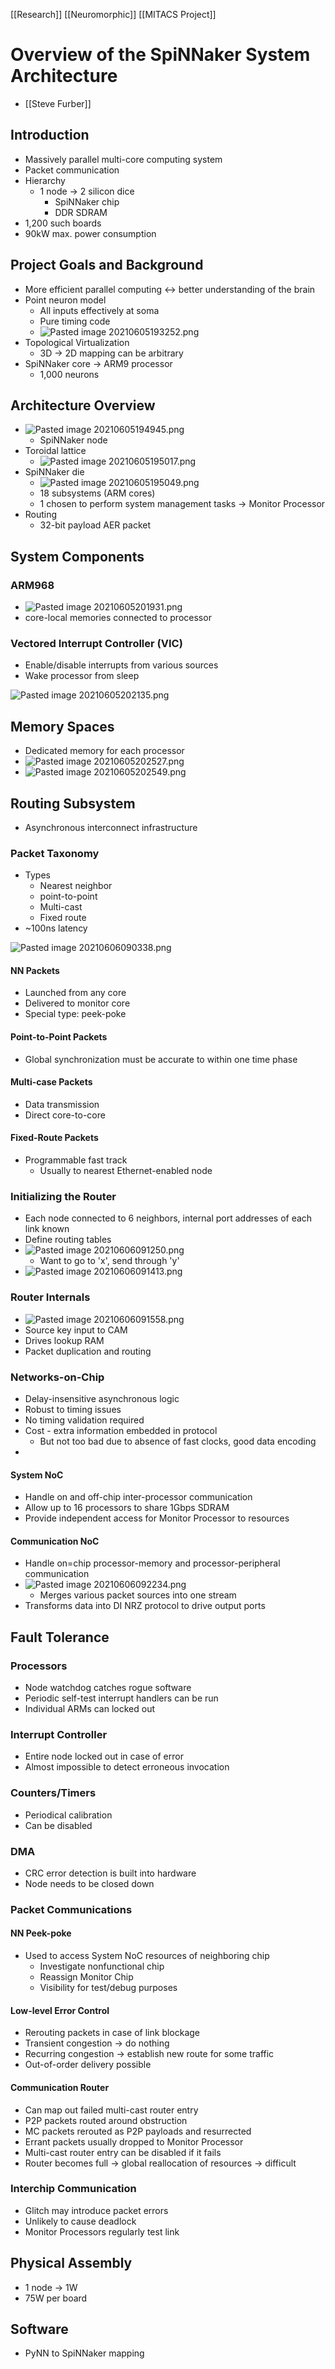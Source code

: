 [[Research]] [[Neuromorphic]] [[MITACS Project]]

# Overview of the SpiNNaker System Architecture

- [[Steve Furber]]

## Introduction
- Massively parallel multi-core computing system
- Packet communication
- Hierarchy
	- 1 node -> 2 silicon dice
		- SpiNNaker chip
		- DDR SDRAM
- 1,200 such boards
- 90kW max. power consumption

## Project Goals and Background
- More efficient parallel computing <-> better understanding of the brain
- Point neuron model
	- All inputs effectively at soma
	- Pure timing code
	- ![Pasted image 20210605193252.png](Pasted%20image%2020210605193252.png)
- Topological Virtualization
	- 3D -> 2D mapping can be arbitrary
- SpiNNaker core -> ARM9 processor
	- 1,000 neurons

## Architecture Overview
- ![Pasted image 20210605194945.png](Pasted%20image%2020210605194945.png)
	- SpiNNaker node
- Toroidal lattice
	- ![Pasted image 20210605195017.png](Pasted%20image%2020210605195017.png)
- SpiNNaker die
	- ![Pasted image 20210605195049.png](Pasted%20image%2020210605195049.png)
	- 18 subsystems (ARM cores)
	- 1 chosen to perform system management tasks -> Monitor Processor
- Routing
	- 32-bit payload AER packet

## System Components

### ARM968
- ![Pasted image 20210605201931.png](Pasted%20image%2020210605201931.png)
- core-local memories connected to processor

### Vectored Interrupt Controller (VIC)
- Enable/disable interrupts from various sources
- Wake processor from sleep

![Pasted image 20210605202135.png](Pasted%20image%2020210605202135.png)

## Memory Spaces
- Dedicated memory for each processor
- ![Pasted image 20210605202527.png](Pasted%20image%2020210605202527.png)
- ![Pasted image 20210605202549.png](Pasted%20image%2020210605202549.png)

## Routing Subsystem
- Asynchronous interconnect infrastructure
### Packet Taxonomy
- Types
	- Nearest neighbor
	- point-to-point
	- Multi-cast
	- Fixed route
- ~100ns latency

![Pasted image 20210606090338.png](Pasted%20image%2020210606090338.png)

#### NN Packets
- Launched from any core
- Delivered to monitor core
- Special type: peek-poke

#### Point-to-Point Packets
- Global synchronization must be accurate to within one time phase

#### Multi-case Packets
- Data transmission
- Direct core-to-core

#### Fixed-Route Packets
- Programmable fast track
	- Usually to nearest Ethernet-enabled node

### Initializing the Router
- Each node connected to 6 neighbors, internal port addresses of each link known
- Define routing tables
- ![Pasted image 20210606091250.png](Pasted%20image%2020210606091250.png)
	- Want to go to 'x', send through 'y'
- ![Pasted image 20210606091413.png](Pasted%20image%2020210606091413.png)

### Router Internals
- ![Pasted image 20210606091558.png](Pasted%20image%2020210606091558.png)
- Source key input to CAM
- Drives lookup RAM
- Packet duplication and routing

### Networks-on-Chip
- Delay-insensitive asynchronous logic
- Robust to timing issues
- No timing validation required
- Cost - extra information embedded in protocol
	- But not too bad due to absence of fast clocks, good data encoding
- 
#### System NoC
- Handle on and off-chip inter-processor communication
- Allow up to 16 processors to share 1Gbps SDRAM
- Provide independent access for Monitor Processor to resources

#### Communication NoC
- Handle on=chip processor-memory and processor-peripheral communication
- ![Pasted image 20210606092234.png](Pasted%20image%2020210606092234.png)
	- Merges various packet sources into one stream
- Transforms data into DI NRZ protocol to drive output ports

## Fault Tolerance
### Processors
- Node watchdog catches rogue software
- Periodic self-test interrupt handlers can be run
- Individual ARMs can locked out

### Interrupt Controller
- Entire node locked out in case of error
- Almost impossible to detect erroneous invocation

### Counters/Timers
- Periodical calibration
- Can be disabled

### DMA
- CRC error detection is built into hardware
- Node needs to be closed down

### Packet Communications
#### NN Peek-poke
- Used to access System NoC resources of neighboring chip
	- Investigate nonfunctional chip
	- Reassign Monitor Chip
	- Visibility for test/debug purposes
#### Low-level Error Control
- Rerouting packets in case of link blockage
- Transient congestion -> do nothing
- Recurring congestion -> establish new route for some traffic
- Out-of-order delivery possible
#### Communication Router
- Can map out failed multi-cast router entry
- P2P packets routed around obstruction
- MC packets rerouted as P2P payloads and resurrected
- Errant packets usually dropped to Monitor Processor
- Multi-cast router entry can be disabled if it fails
- Router becomes full -> global reallocation of resources -> difficult

### Interchip Communication
- Glitch may introduce packet errors
- Unlikely to cause deadlock
- Monitor Processors regularly test link

## Physical Assembly
- 1 node -> 1W
- 75W per board

## Software
- PyNN to SpiNNaker mapping

